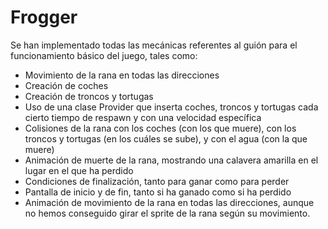 # Frogger

Se han implementado todas las mecánicas referentes al guión para el funcionamiento básico del juego, tales como:

- Movimiento de la rana en todas las direcciones
- Creación de coches
- Creación de troncos y tortugas
- Uso de una clase Provider que inserta coches, troncos y tortugas cada cierto tiempo de respawn y con una velocidad específica
- Colisiones de la rana con los coches (con los que muere), con los troncos y tortugas (en los cuáles se sube), y con el agua (con la que muere)
- Animación de muerte de la rana, mostrando una calavera amarilla en el lugar en el que ha perdido
- Condiciones de finalización, tanto para ganar como para perder
- Pantalla de inicio y de fin, tanto si ha ganado como si ha perdido
- Animación de movimiento de la rana en todas las direcciones, aunque no hemos conseguido girar el sprite de la rana según su movimiento.

